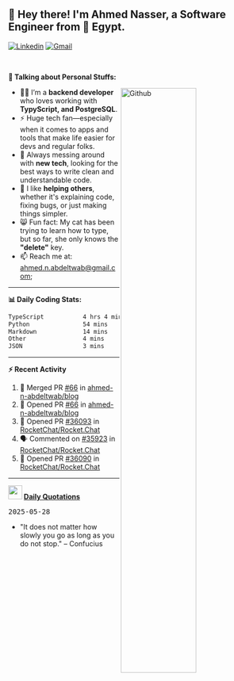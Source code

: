 <!-- Your title -->
## 👋 Hey there! I'm Ahmed Nasser, a Software Engineer from 🚀 Egypt.
<!-- Your badges
You can use the website to generate badges: https://shields.io/
-->

[![Linkedin](https://img.shields.io/badge/-LinkedIn-blue?style=flat&logo=Linkedin&logoColor=white)](https://www.linkedin.com/in/ahmed-n-abdeltwab/)
[![Gmail](https://img.shields.io/badge/-Gmail-c14438?style=flat&logo=Gmail&logoColor=white)](mailto:ahmed.n.abdeltwab+githubProfile1@gmail.com)

&nbsp;

<!-- Talking about you -->
**🚀 Talking about Personal Stuffs:**

<!-- Any image aligned to the right. Beware the width -->
<img width="55%" align="right" alt="Github" src="https://raw.githubusercontent.com/onimur/.github/master/.resources/git-header.svg" />

- 👨‍💻 I’m a **backend developer** who loves working with **TypyScript, and PostgreSQL**.  
- ⚡ Huge tech fan—especially when it comes to apps and tools that make life easier for devs and regular folks.  
- 🌱 Always messing around with **new tech**, looking for the best ways to write clean and understandable code.  
- 🤝 I like **helping others**, whether it's explaining code, fixing bugs, or just making things simpler.  
- 😸 Fun fact: My cat has been trying to learn how to type, but so far, she only knows the **"delete"** key.  
- 📫 Reach me at: [ahmed.n.abdeltwab@gmail.com](mailto:ahmed.n.abdeltwab+githubProfile2@gmail.com);

---

**📊 Daily Coding Stats:**
<!--START_SECTION:waka-->

```txt
TypeScript           4 hrs 4 mins    ██████████████████▓░░░░░░   74.61 %
Python               54 mins         ████▒░░░░░░░░░░░░░░░░░░░░   16.72 %
Markdown             14 mins         █░░░░░░░░░░░░░░░░░░░░░░░░   04.29 %
Other                4 mins          ▒░░░░░░░░░░░░░░░░░░░░░░░░   01.28 %
JSON                 3 mins          ▒░░░░░░░░░░░░░░░░░░░░░░░░   01.01 %
```

<!--END_SECTION:waka-->

---

**:zap: Recent Activity**

<!--START_SECTION:activity-->
1. 🎉 Merged PR [#66](https://github.com/ahmed-n-abdeltwab/blog/pull/66) in [ahmed-n-abdeltwab/blog](https://github.com/ahmed-n-abdeltwab/blog)
2. 💪 Opened PR [#66](https://github.com/ahmed-n-abdeltwab/blog/pull/66) in [ahmed-n-abdeltwab/blog](https://github.com/ahmed-n-abdeltwab/blog)
3. 💪 Opened PR [#36093](https://github.com/RocketChat/Rocket.Chat/pull/36093) in [RocketChat/Rocket.Chat](https://github.com/RocketChat/Rocket.Chat)
4. 🗣 Commented on [#35923](https://github.com/RocketChat/Rocket.Chat/issues/35923#issuecomment-2913165309) in [RocketChat/Rocket.Chat](https://github.com/RocketChat/Rocket.Chat)
5. 💪 Opened PR [#36090](https://github.com/RocketChat/Rocket.Chat/pull/36090) in [RocketChat/Rocket.Chat](https://github.com/RocketChat/Rocket.Chat)
<!--END_SECTION:activity-->



---

**<img src="https://emojis.slackmojis.com/emojis/images/1621024394/39092/cat-roll.gif?1621024394" width="28" /> <a href="https://github.com/ahmed-n-abdeltwab/ahmed-n-abdeltwab/blob/master/quotations.md"> Daily Quotations</a>**



<kbd>2025-05-28</kbd>

- "It does not matter how slowly you go as long as you do not stop." – Confucius

<!-- Randomly taken from quotations.md -->

